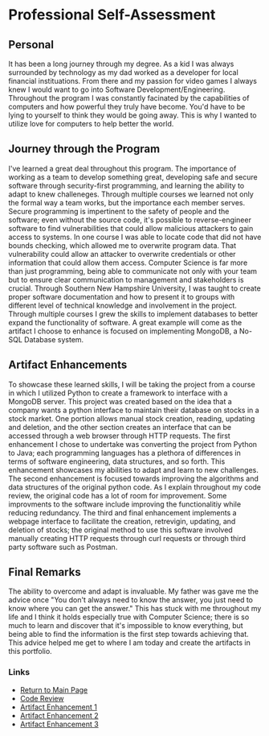 # Professional Self-Assessment
## Personal 
It has been a long journey through my degree. As a kid I was always surrounded by technology as my dad worked as a developer for local financial instituations. From there and my passion for video games I always knew I would want to go into Software Development/Engineering. Throughout the program I was constantly facinated by the capabilities of computers and how powerful they truly have become. You'd have to be lying to yourself to think they would be going away. This is why I wanted to utilize love for computers to help better the world.

## Journey through the Program
I've learned a great deal throughout this program. The importance of working as a team to develop something great, developing safe and secure software through security-first programming, and learning the ability to adapt to knew challeneges. Through multiple courses we learned not only the formal way a team works, but the importance each member serves. Secure programming is impertinent to the safety of people and the software; even without the source code, it's possible to reverse-engineer software to find vulnerabilities that could allow malicious attackers to gain access to systems. In one course I was able to locate code that did not have bounds checking, which allowed me to overwrite program data. That vulnerability could allow an attacker to overwrite credentials or other information that could allow them access. Computer Science is far more than just programming, being able to communicate not only with your team but to ensure clear communication to management and stakeholders is crucial. Through Southern New Hampshire University, I was taught to create proper software documentation and how to present it to groups with different level of technical knowledge and involvement in the project. Through multiple courses I grew the skills to implement databases to better expand the functionality of software. A great example will come as the artifact I choose to enhance is focused on implementing MongoDB, a No-SQL Database system.

## Artifact Enhancements
To showcase these learned skills, I will be taking the project from a course in which I utilized Python to create a framework to interface with a MongoDB server. This project was created based on the idea that a company wants a python interface to maintain their database on stocks in a stock market. One portion allows manual stock creation, reading, updating and deletion, and the other section creates an interface that can be accessed through a web browser through HTTP requests. The first enhancement I chose to undertake was converting the project from Python to Java; each programming languages has a plethora of differences in terms of software engineering, data structures, and so forth. This enhancement showcases my abilities to adapt and learn to new challenges. The second enhancement is focused towards improving the algorithms and data structures of the original python code. As I explain throughout my code review, the original code has a lot of room for improvement. Some improvments to the software include improving the functionalitiy while reducing redundancy. The third and final enhancement implements a webpage interface to facilitate the creation, retrevigin, updating, and deletion of stocks; the original method to use this software involved manually creating HTTP requests through curl requests or through third party software such as Postman.

## Final Remarks
The ability to overcome and adapt is invaluable. My father was gave me the advice once "You don't always need to know the answer, you just need to know where you can get the answer." This has stuck with me throughout my life and I think it holds especially true with Computer Science; there is so much to learn and discover that it's impossible to know everything, but being able to find the information is the first step towards achieving that. This advice helped me get to where I am today and create the artifacts in this portfolio.

### Links
- [Return to Main Page](index.md)
- [Code Review](codereview.md)
- [Artifact Enhancement 1](enhancement1.md)
- [Artifact Enhancement 2](enhancement2.md)
- [Artifact Enhancement 3](enhancement3.md)

